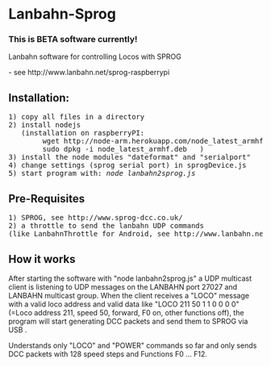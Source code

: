Lanbahn-Sprog
=============

<h3>This is BETA software currently!</h3>

<p>Lanbahn software for controlling Locos with SPROG </p>
<p> - see http://www.lanbahn.net/sprog-raspberrypi </p>

<h2>Installation:</h2>
<pre>1) copy all files in a directory
2) install nodejs 
   (installation on raspberryPI:  
        wget http://node-arm.herokuapp.com/node_latest_armhf.deb
        sudo dpkg -i node_latest_armhf.deb   )
3) install the node modules "dateformat" and "serialport"
4) change settings (sprog serial port) in sprogDevice.js
5) start program with: <i>node lanbahn2sprog.js</i>
</pre>

<h2>Pre-Requisites</h2>
<pre>1) SPROG, see http://www.sprog-dcc.co.uk/
2) a throttle to send the lanbahn UDP commands
(like LanbahnThrottle for Android, see http://www.lanbahn.net)
</pre>

<h2>How it works</h2>
<p>After starting the software with "node lanbahn2sprog.js" a UDP multicast client 
is listening to UDP messages on the LANBAHN port 27027 and LANBAHN multicast group. 
When the client receives a "LOCO" message with a valid loco address and valid data 
like "LOCO 211 50 1 1 0 0 0 0" (=Loco address 211, speed 50, forward, F0 on, other
functions off), the program will start generating DCC packets and send them to SPROG
via USB . </p>
<p>Understands only "LOCO" and "POWER" commands so far and only sends DCC packets with 128 speed steps and Functions F0 ... F12.</p>
